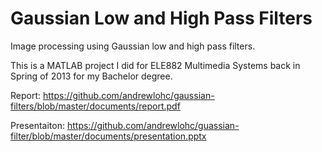 # Gaussian Low and High Pass Filters
Image processing using Gaussian low and high pass filters.

This is a MATLAB project I did for ELE882 Multimedia Systems back in Spring of 2013 for my Bachelor degree.

Report: https://github.com/andrewlohc/gaussian-filters/blob/master/documents/report.pdf

Presentaiton: https://github.com/andrewlohc/guassian-filter/blob/master/documents/presentation.pptx
